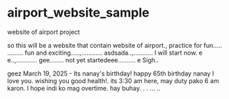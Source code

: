 # airport_website_sample
website of airport project

so this will be a website that contain website of airport., practice for fun.....
.........
fun and exciting.....,............
asdsada..,...........
I will start now. e e..,............
gee........
not yet startedeee..........
e
Sigh..

geez
March 19, 2025 - Its nanay's birthday! happy 65th birthday nanay I love you. wishing you good health!. its 3:30 am here, may duty pako 6 am karon. I hope indi ko mag overtime. hay buhay. . .
...
..
